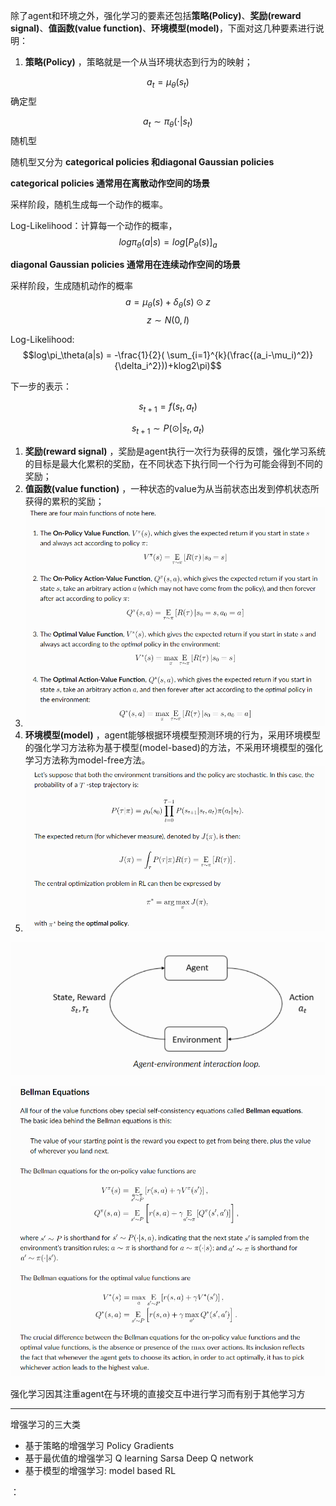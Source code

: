 除了agent和环境之外，强化学习的要素还包括**策略\(Policy\)**、**奖励\(reward signal\)**、**值函数\(value function\)**、**环境模型\(model\)**，下面对这几种要素进行说明：

1. **策略\(Policy\)**
   ，策略就是一个从当环境状态到行为的映射；$$$$   

$$a_t = \mu_\theta(s_t)$$   确定型

$$a_t \sim \pi_\theta(\cdot|s_t)$$ 随机型

随机型又分为 **categorical policies 和diagonal Gaussian policies**

**categorical policies 通常用在离散动作空间的场景**

采样阶段，随机生成每一个动作的概率。

Log-Likelihood：计算每一个动作的概率，$$log\pi_\theta(a|s) = log[P_\theta(s)]_a$$

**diagonal Gaussian policies 通常用在连续动作空间的场景**

采样阶段，生成随机动作的概率 $$a = \mu_\theta(s) +\delta_\theta(s)\odot z$$    $$z\sim N(0,I)$$

Log-Likelihood: $$log\pi_\theta(a|s) = -\frac{1}{2}( \sum_{i=1}^{k}(\frac{(a_i-\mu_i)^2)}{\delta_i^2}))+klog2\pi)$$

下一步的表示：

$$s_{t+1} = f(s_t,a_t)$$

$$s_{t+1} \sim P(\odot|s_t, a_t)$$

1. **奖励\(reward signal\)**
   ，奖励是agent执行一次行为获得的反馈，强化学习系统的目标是最大化累积的奖励，在不同状态下执行同一个行为可能会得到不同的奖励；
2. **值函数\(value function\)**
   ，一种状态的value为从当前状态出发到停机状态所获得的累积的奖励；
3. ![](/assets/reinforcementlearing3.png)
4. **环境模型\(model\)**
   ，agent能够根据环境模型预测环境的行为，采用环境模型的强化学习方法称为基于模型\(model-based\)的方法，不采用环境模型的强化学习方法称为model-free方法。
5. ![](/assets/reinforcementlearning2.png)

![](/assets/reinforcementlearning1.png)

![](/assets/reinforcementlearning4.png)

强化学习因其注重agent在与环境的直接交互中进行学习而有别于其他学习方

---

增强学习的三大类

* 基于策略的增强学习 Policy Gradients
* 基于最优值的增强学习 Q learning  Sarsa  Deep Q network
* 基于模型的增强学习: model based RL

：

[^1]: Enter footnote here.

